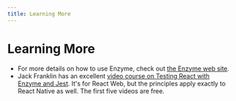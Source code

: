 ```yaml
---
title: Learning More
---
```


# Learning More

- For more details on how to use Enzyme, check out [the Enzyme web site][enzyme].
- Jack Franklin has an excellent [video course on Testing React with Enzyme and Jest][testing-react-enzyme]. It's for React Web, but the principles apply exactly to React Native as well. The first five videos are free.

[enzyme]: http://airbnb.io/enzyme/
[testing-react-enzyme]: https://javascriptplayground.com/testing-react-enzyme-jest/
